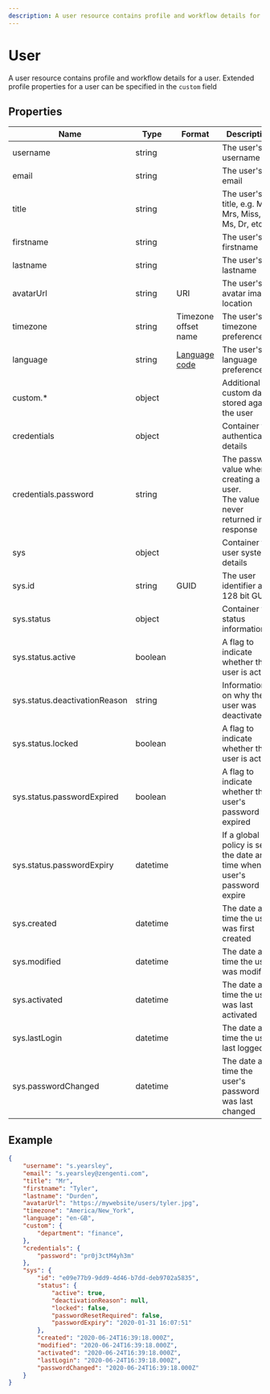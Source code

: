 ```yaml
---
description: A user resource contains profile and workflow details for a user.
---
```

# User

A user resource contains profile and workflow details for a user. Extended profile properties for a user can be specified in the `custom` field

## Properties

| Name                          | Type     | Format                            | Description                                                                           |
|-------------------------------|----------|-----------------------------------|---------------------------------------------------------------------------------------|
| username                      | string   |                                   | The user's username                                                                   |
| email                         | string   |                                   | The user's email                                                                      |
| title                         | string   |                                   | The user's title, e.g. Mr, Mrs, Miss, Ms, Dr, etc.                                    |
| firstname                     | string   |                                   | The user's firstname                                                                  |
| lastname                      | string   |                                   | The user's lastname                                                                   |
| avatarUrl                     | string   | URI                               | The user's avatar image location                                                      |
| timezone                      | string   | Timezone offset name              | The user's timezone preference                                                        |
| language                      | string   | [Language code](/localization.md) | The user's language preference                                                        |
| custom.*                      | object   |                                   | Additional custom data stored against the user                                        |
| credentials                   | object   |                                   | Container for authentication details                                                  |
| credentials.password          | string   |                                   | The password value when creating a user.<br>The value is never returned in a response |
| sys                           | object   |                                   | Container for user system details                                                     |
| sys.id                        | string   | GUID                              | The user identifier as a 128 bit GUID.                                                |
| sys.status                    | object   |                                   | Container for status information                                                      |
| sys.status.active             | boolean  |                                   | A flag to indicate whether the user is active                                         |
| sys.status.deactivationReason | string   |                                   | Information on why the user was deactivated                                           |
| sys.status.locked             | boolean  |                                   | A flag to indicate whether the user is active                                         |
| sys.status.passwordExpired    | boolean  |                                   | A flag to indicate whether the user's password has expired                            |
| sys.status.passwordExpiry     | datetime |                                   | If a global policy is set, the date and time when the user's password will expire     |
| sys.created                   | datetime |                                   | The date and time the user was first created                                          |
| sys.modified                  | datetime |                                   | The date and time the user was modified                                               |
| sys.activated                 | datetime |                                   | The date and time the user was last activated                                         |
| sys.lastLogin                 | datetime |                                   | The date and time the user last logged-in                                             |
| sys.passwordChanged           | datetime |                                   | The date and time the user's password was last changed                                |



## Example

```json
{
    "username": "s.yearsley",
    "email": "s.yearsley@zengenti.com",
    "title": "Mr",
    "firstname": "Tyler",
    "lastname": "Durden",
    "avatarUrl": "https://mywebsite/users/tyler.jpg",
    "timezone": "America/New_York",
    "language": "en-GB",
    "custom": {
        "department": "finance",
    },
    "credentials": {
        "password": "pr0j3ctM4yh3m"
    },
    "sys": {
        "id": "e09e77b9-9dd9-4d46-b7dd-deb9702a5835",
        "status": {
            "active": true,
            "deactivationReason": null,
            "locked": false,
            "passwordResetRequired": false,
            "passwordExpiry": "2020-01-31 16:07:51"
        },
        "created": "2020-06-24T16:39:18.000Z",
        "modified": "2020-06-24T16:39:18.000Z",
        "activated": "2020-06-24T16:39:18.000Z",
        "lastLogin": "2020-06-24T16:39:18.000Z",
        "passwordChanged": "2020-06-24T16:39:18.000Z"
    }
}
```